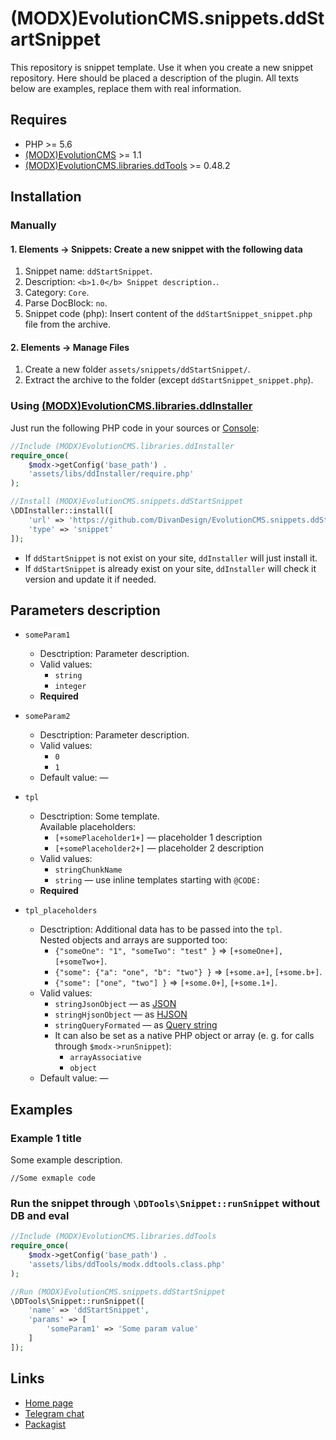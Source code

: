 # (MODX)EvolutionCMS.snippets.ddStartSnippet

This repository is snippet template. Use it when you create a new snippet repository.
Here should be placed a description of the plugin. All texts below are examples, replace them with real information.


## Requires

* PHP >= 5.6
* [(MODX)EvolutionCMS](https://github.com/evolution-cms/evolution) >= 1.1
* [(MODX)EvolutionCMS.libraries.ddTools](https://code.divandesign.biz/modx/ddtools) >= 0.48.2


## Installation


### Manually


#### 1. Elements → Snippets: Create a new snippet with the following data

1. Snippet name: `ddStartSnippet`.
2. Description: `<b>1.0</b> Snippet description.`.
3. Category: `Core`.
4. Parse DocBlock: `no`.
5. Snippet code (php): Insert content of the `ddStartSnippet_snippet.php` file from the archive.


#### 2. Elements → Manage Files

1. Create a new folder `assets/snippets/ddStartSnippet/`.
2. Extract the archive to the folder (except `ddStartSnippet_snippet.php`).


### Using [(MODX)EvolutionCMS.libraries.ddInstaller](https://github.com/DivanDesign/EvolutionCMS.libraries.ddInstaller)

Just run the following PHP code in your sources or [Console](https://github.com/vanchelo/MODX-Evolution-Ajax-Console):

```php
//Include (MODX)EvolutionCMS.libraries.ddInstaller
require_once(
	$modx->getConfig('base_path') .
	'assets/libs/ddInstaller/require.php'
);

//Install (MODX)EvolutionCMS.snippets.ddStartSnippet
\DDInstaller::install([
	'url' => 'https://github.com/DivanDesign/EvolutionCMS.snippets.ddStartSnippet',
	'type' => 'snippet'
]);
```

* If `ddStartSnippet` is not exist on your site, `ddInstaller` will just install it.
* If `ddStartSnippet` is already exist on your site, `ddInstaller` will check it version and update it if needed.


## Parameters description

* `someParam1`
	* Desctription: Parameter description.
	* Valid values:
		* `string`
		* `integer`
	* **Required**
	
* `someParam2`
	* Desctription: Parameter description.
	* Valid values:
		* `0`
		* `1`
	* Default value: —
	
* `tpl`
	* Desctription: Some template.  
		Available placeholders:
		* `[+somePlaceholder1+]` — placeholder 1 description
		* `[+somePlaceholder2+]` — placeholder 2 description
	* Valid values:
		* `stringChunkName`
		* `string` — use inline templates starting with `@CODE:`
	* **Required**
	
* `tpl_placeholders`
	* Desctription:
		Additional data has to be passed into the `tpl`.  
		Nested objects and arrays are supported too:
		* `{"someOne": "1", "someTwo": "test" }` => `[+someOne+], [+someTwo+]`.
		* `{"some": {"a": "one", "b": "two"} }` => `[+some.a+]`, `[+some.b+]`.
		* `{"some": ["one", "two"] }` => `[+some.0+]`, `[+some.1+]`.
	* Valid values:
		* `stringJsonObject` — as [JSON](https://en.wikipedia.org/wiki/JSON)
		* `stringHjsonObject` — as [HJSON](https://hjson.github.io/)
		* `stringQueryFormated` — as [Query string](https://en.wikipedia.org/wiki/Query_string)
		* It can also be set as a native PHP object or array (e. g. for calls through `$modx->runSnippet`):
			* `arrayAssociative`
			* `object`
	* Default value: —


## Examples


### Example 1 title

Some example description.

```
//Some exmaple code
```


### Run the snippet through `\DDTools\Snippet::runSnippet` without DB and eval

```php
//Include (MODX)EvolutionCMS.libraries.ddTools
require_once(
	$modx->getConfig('base_path') .
	'assets/libs/ddTools/modx.ddtools.class.php'
);

//Run (MODX)EvolutionCMS.snippets.ddStartSnippet
\DDTools\Snippet::runSnippet([
	'name' => 'ddStartSnippet',
	'params' => [
		'someParam1' => 'Some param value'
	]
]);
```


## Links

* [Home page](https://code.divandesign.biz/modx/ddstartsnippet)
* [Telegram chat](https://t.me/dd_code)
* [Packagist](https://packagist.org/packages/dd/evolutioncms-snippets-ddstartsnippet)


<link rel="stylesheet" type="text/css" href="https://DivanDesign.ru/assets/files/ddMarkdown.css" />